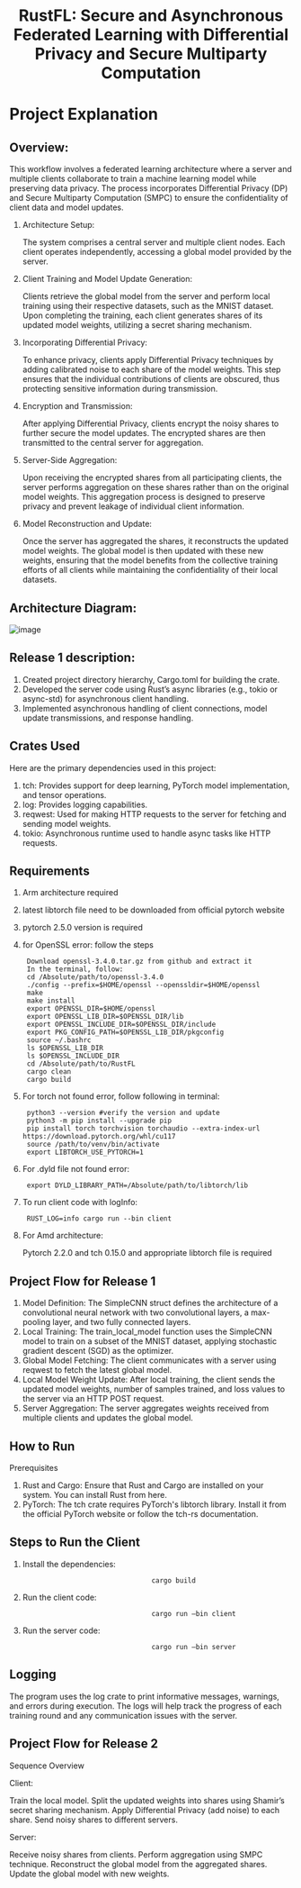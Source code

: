 <h1 align="center">RustFL: Secure and Asynchronous Federated Learning with Differential Privacy and Secure Multiparty Computation</h1>

# Project Explanation

## Overview: 

This workflow involves a federated learning architecture where a server and multiple clients collaborate to train a machine learning model while preserving data privacy. The process incorporates Differential Privacy (DP) and Secure Multiparty Computation (SMPC) to ensure the confidentiality of client data and model updates.

1. Architecture Setup:

    The system comprises a central server and multiple client nodes. Each client operates independently, accessing a global model provided       by the server.
2. Client Training and Model Update Generation:

    Clients retrieve the global model from the server and perform local training using their respective datasets, such as the MNIST dataset.     Upon completing the training, each client generates shares of its updated model weights, utilizing a secret sharing mechanism.

3. Incorporating Differential Privacy:

    To enhance privacy, clients apply Differential Privacy techniques by adding calibrated noise to each share of the model weights. This        step ensures that the individual contributions of clients are obscured, thus protecting sensitive information during transmission.

4. Encryption and Transmission:

    After applying Differential Privacy, clients encrypt the noisy shares to further secure the model updates. The encrypted shares are then     transmitted to the central server for aggregation.
5. Server-Side Aggregation:

    Upon receiving the encrypted shares from all participating clients, the server performs aggregation on these shares rather than on the       original model weights. This aggregation process is designed to preserve privacy and prevent leakage of individual client information.

6. Model Reconstruction and Update:

    Once the server has aggregated the shares, it reconstructs the updated model weights. The global model is then updated with these new        weights, ensuring that the model benefits from the collective training efforts of all clients while maintaining the confidentiality of       their local datasets.

## Architecture Diagram:
![image](https://github.com/user-attachments/assets/c03ff1bc-2a81-42c2-a30c-7dcf61a46d3e)

## Release 1 description:

1. Created project directory hierarchy, Cargo.toml  for building the crate.
2. Developed the server code using Rust’s async libraries (e.g., tokio or async-std) for asynchronous client handling.
3. Implemented asynchronous handling of client connections, model update transmissions, and response handling.

## Crates Used
Here are the primary dependencies used in this project:

1. tch: Provides support for deep learning, PyTorch model implementation, and tensor operations.
2. log: Provides logging capabilities.
3. reqwest: Used for making HTTP requests to the server for fetching and sending model weights.
4. tokio: Asynchronous runtime used to handle async tasks like HTTP requests.

## Requirements

1. Arm architecture required

2. latest libtorch file need to be downloaded from official pytorch website

3. pytorch 2.5.0 version is required

4. for OpenSSL error: follow the steps

        Download openssl-3.4.0.tar.gz from github and extract it
        In the terminal, follow:
        cd /Absolute/path/to/openssl-3.4.0
        ./config --prefix=$HOME/openssl --openssldir=$HOME/openssl
        make
        make install
        export OPENSSL_DIR=$HOME/openssl
        export OPENSSL_LIB_DIR=$OPENSSL_DIR/lib
        export OPENSSL_INCLUDE_DIR=$OPENSSL_DIR/include
        export PKG_CONFIG_PATH=$OPENSSL_LIB_DIR/pkgconfig
        source ~/.bashrc
        ls $OPENSSL_LIB_DIR
        ls $OPENSSL_INCLUDE_DIR
        cd /Absolute/path/to/RustFL
        cargo clean
        cargo build

5. For torch not found error, follow following in terminal:

        python3 --version #verify the version and update
        python3 -m pip install --upgrade pip
        pip install torch torchvision torchaudio --extra-index-url https://download.pytorch.org/whl/cu117
        source /path/to/venv/bin/activate
        export LIBTORCH_USE_PYTORCH=1

6. For .dyld file not found error:

        export DYLD_LIBRARY_PATH=/Absolute/path/to/libtorch/lib

7. To run client code with logInfo:

        RUST_LOG=info cargo run --bin client

8. For Amd architecture:

    Pytorch 2.2.0 and tch 0.15.0 and appropriate libtorch file is required

## Project Flow for Release 1

1. Model Definition: The SimpleCNN struct defines the architecture of a convolutional neural network with two convolutional layers, a max-pooling layer, and two fully connected layers.
2. Local Training: The train_local_model function uses the SimpleCNN model to train on a subset of the MNIST dataset, applying stochastic gradient descent (SGD) as the optimizer.
3. Global Model Fetching: The client communicates with a server using reqwest to fetch the latest global model.
4. Local Model Weight Update: After local training, the client sends the updated model weights, number of samples trained, and loss values to the server via an HTTP POST request.
5. Server Aggregation: The server aggregates weights received from multiple clients and updates the global model.

## How to Run

Prerequisites

1. Rust and Cargo: Ensure that Rust and Cargo are installed on your system. You can install Rust from here.
2. PyTorch: The tch crate requires PyTorch's libtorch library. Install it from the official PyTorch website or follow the tch-rs documentation.

## Steps to Run the Client
1. Install the dependencies:

                                       cargo build
2. Run the client code:

                                       cargo run —bin client
3. Run the server code:

                                       cargo run —bin server

## Logging

The program uses the log crate to print informative messages, warnings, and errors during execution. The logs will help track the progress of each training round and any communication issues with the server.

## Project Flow for Release 2

Sequence Overview

Client:

Train the local model.
Split the updated weights into shares using Shamir’s secret sharing mechanism.
Apply Differential Privacy (add noise) to each share.
Send noisy shares to different servers.

Server:

Receive noisy shares from clients.
Perform aggregation using SMPC technique.
Reconstruct the global model from the aggregated shares.
Update the global model with new weights.